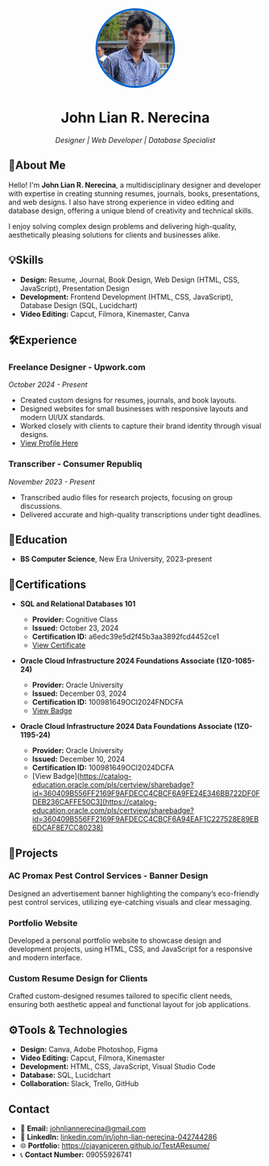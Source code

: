 <div align="center">
    <img src="photo_2024-07-29_00-52-26.jpg" alt="Profile Picture" style="border-radius: 50%; width: 150px; height: 150px; border: 4px solid #0066cc;">
    <h1>John Lian R. Nerecina</h1>
    <em>Designer | Web Developer | Database Specialist</em>
</div>

## 💼About Me

Hello! I'm **John Lian R. Nerecina**, a multidisciplinary designer and developer with expertise in creating stunning resumes, journals, books, presentations, and web designs. I also have strong experience in video editing and database design, offering a unique blend of creativity and technical skills.

I enjoy solving complex design problems and delivering high-quality, aesthetically pleasing solutions for clients and businesses alike.

## 💡Skills

- **Design:** Resume, Journal, Book Design, Web Design (HTML, CSS, JavaScript), Presentation Design
- **Development:** Frontend Development (HTML, CSS, JavaScript), Database Design (SQL, Lucidchart)
- **Video Editing:** Capcut, Filmora, Kinemaster, Canva

## 🛠Experience

### Freelance Designer - Upwork.com
*October 2024 - Present*
- Created custom designs for resumes, journals, and book layouts.
- Designed websites for small businesses with responsive layouts and modern UI/UX standards.
- Worked closely with clients to capture their brand identity through visual designs.
- [View Profile Here](https://www.upwork.com/freelancers/~018bab50f508d422a2?mp_source=share)

### Transcriber - Consumer Republiq
*November 2023 - Present*
- Transcribed audio files for research projects, focusing on group discussions.
- Delivered accurate and high-quality transcriptions under tight deadlines.

## 📖Education

- **BS Computer Science**, New Era University, 2023-present

## 📜Certifications

- **SQL and Relational Databases 101**
  - **Provider:** Cognitive Class
  - **Issued:** October 23, 2024
  - **Certification ID:** a6edc39e5d2f45b3aa3892fcd4452ce1
  - [View Certificate](https://courses.cognitiveclass.ai/certificates/a6edc39e5d2f45b3aa3892fcd4452ce1)
    
- **Oracle Cloud Infrastructure 2024 Foundations Associate (1Z0-1085-24)** 
  - **Provider:** Oracle University
  - **Issued:** December 03, 2024
  - **Certification ID:** 100981649OCI2024FNDCFA
  - [View Badge](https://catalog-education.oracle.com/pls/certview/sharebadge?id=360409B556FF2169F9AFDECC4CBCF6A9FE24E346BB722DF0FDEB236CAFFE50C3)

- **Oracle Cloud Infrastructure 2024 Data Foundations Associate (1Z0-1195-24)** 
  - **Provider:** Oracle University
  - **Issued:** December 10, 2024
  - **Certification ID:** 100981649OCI2024DCFA
  - [View Badge](https://catalog-education.oracle.com/pls/certview/sharebadge?id=360409B556FF2169F9AFDECC4CBCF6A9FE24E346BB722DF0FDEB236CAFFE50C3](https://catalog-education.oracle.com/pls/certview/sharebadge?id=360409B556FF2169F9AFDECC4CBCF6A94EAF1C227528E89EB6DCAF8E7CC80238)
    
## 🔧Projects

### AC Promax Pest Control Services - Banner Design
Designed an advertisement banner highlighting the company’s eco-friendly pest control services, utilizing eye-catching visuals and clear messaging.

### Portfolio Website
Developed a personal portfolio website to showcase design and development projects, using HTML, CSS, and JavaScript for a responsive and modern interface.

### Custom Resume Design for Clients
Crafted custom-designed resumes tailored to specific client needs, ensuring both aesthetic appeal and functional layout for job applications.

## ⚙️Tools & Technologies

- **Design:** Canva, Adobe Photoshop, Figma
- **Video Editing:** Capcut, Filmora, Kinemaster
- **Development:** HTML, CSS, JavaScript, Visual Studio Code
- **Database:** SQL, Lucidchart
- **Collaboration:** Slack, Trello, GitHub

## Contact

- 📧 **Email:** johnliannerecina@gmail.com
- 🔗 **LinkedIn:** [linkedin.com/in/john-lian-nerecina-042744286](https://www.linkedin.com/in/john-lian-nerecina-042744286/)
- 🌐 **Portfolio:** https://cjayaniceren.github.io/TestAResume/ 
- 📞 **Contact Number:** 09055926741
